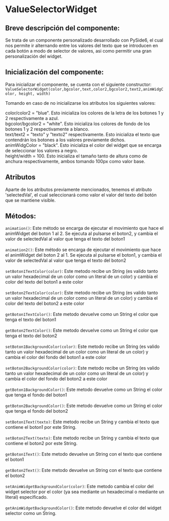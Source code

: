 # ValueSelectorWidget 
## Breve descripción del componente: 
Se trata de un componente personalizado desarrollado con PySide6, el cual nos permite ir alternando entre los valores del texto 
que se introducen en cada botón a modo de selector de valores, asi como permitir una gran personalización del widget. 

## Inicialización del componente: 
Para inicializar el componente, se cuenta con el siguiente constructor: 
`ValueSelectorWidget(color,bgcolor,text,color2,bgcolor2,text2,animWidgColor, height, width)` 
 
Tomando en caso de no inicializarse los atributos los siguientes valores: 

color/color2 = "blue". Esto inicializa los colores de la letra de los botones 1 y 2 respectivamente a azul. </br> 
bgcolor/bgcolor2 = "white". Esto inicializa los colores de fondo de los botones 1 y 2 respectivamente a blanco.  </br>
text/text2 = "texto" y "texto2" respectivamente. Esto inicializa el texto que contendrán los botones a los valores previamente dichos. </br>
animWidgColor = "black". Esto inicializa el color del widget que se encarga de seleccionar los valores a negro. </br>
height/width = 100. Esto inicializa el tamaño tanto de altura como de anchura respectivamente, ambos tomando 100px como valor base. </br>

## Atributos 
Aparte de los atributos previamente mencionados, tenemos el atributo 'selectedVal', el cual seleccionará como valor el valor del texto del botón que se mantiene visible. 

## Métodos: 
`animation()`: Este método se encarga de ejecutar el movimiento que hace el animWidget del boton 1 al 2. Se ejecuta al pulsarse el boton2, y cambia el valor de selectedVal al valor que tenga el texto del boton1 </br></br>
`animation2()`: Este método se encarga de ejecutar el movimiento que hace el animWidget del boton 2 al 1. Se ejecuta al pulsarse el boton1, y cambia el valor de selectedVal al valor que tenga el texto del boton2 </br></br>
`setBoton1TextColor(color)`: Este metodo recibe un String (es valido tanto un valor hexadecimal de un color como un literal de un color) y cambia el color del texto del boton1 a este color </br></br>
`setBoton2TextColor(color)`: Este metodo recibe un String (es valido tanto un valor hexadecimal de un color como un literal de un color) y cambia el color del texto del boton2 a este color </br></br>
`getBoton1TextColor()`: Este metodo devuelve como un String el color que tenga el texto del boton1 </br></br>
`getBoton2TextColor()`: Este metodo devuelve como un String el color que tenga el texto del boton2 </br></br>
`setBoton1BackgroundColor(color)`:  Este metodo recibe un String (es valido tanto un valor hexadecimal de un color como un literal de un color) y cambia el color del fondo del boton1 a este color </br></br>
`setBoton2BackgroundColor(color)`:  Este metodo recibe un String (es valido tanto un valor hexadecimal de un color como un literal de un color) y cambia el color del fondo del boton2 a este color </br></br>
`getBoton1BackgroundColor()`: Este metodo devuelve como un String el color que tenga el fondo del boton1 </br></br>
`getBoton2BackgroundColor()`: Este metodo devuelve como un String el color que tenga el fondo del boton2 </br></br>
`setBoton1Text(texto)`: Este metodo recibe un String y cambia el texto que contiene el boton1 por este String. </br></br>
`setBoton2Text(texto)`: Este metodo recibe un String y cambia el texto que contiene el boton2 por este String. </br></br>
`getBoton1Text()`: Este metodo devuelve un String con el texto que contiene el boton1 </br></br> 
`getBoton2Text()`: Este metodo devuelve un String con el texto que contiene el boton2</br></br> 
`setAnimWidgetBackgroundColor(color)`: Este metodo cambia el color del widget selector por el color (ya sea mediante un hexadecimal o mediante un literal) especificado.</br></br>
`getAnimWidgetBackgroundColor()`: Este metodo devuelve el color del widget selector como un String.
